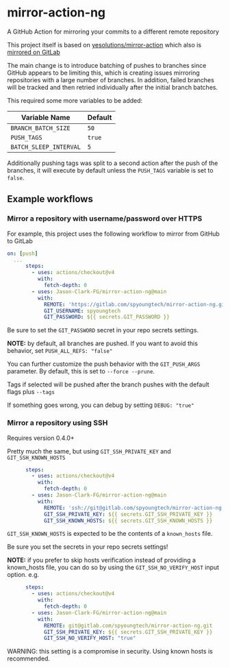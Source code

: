 # mirror-action-ng

A GitHub Action for mirroring your commits to a different remote repository

This project itself is based on [yesolutions/mirror-action](https://github.com/yesolutions/mirror-action) which also is [mirrored on GitLab](https://gitlab.com/yesolutions/mirror-action)

The main change is to introduce batching of pushes to branches since GitHub appears to be limiting this, which is creating issues mirroring repositories with a large number of branches. In addition, failed branches will be tracked and then retried individually after the initial branch batches.

This required some more variables to be added:

|  Variable Name         | Default |
|------------------------|---------|
| `BRANCH_BATCH_SIZE`    | `50`    |
| `PUSH_TAGS`            | `true`  |
| `BATCH_SLEEP_INTERVAL` | `5`     |

Additionally pushing tags was split to a second action after the push of the branches, it will execute by default unless the `PUSH_TAGS` variable is set to `false`.

## Example workflows

### Mirror a repository with username/password over HTTPS

For example, this project uses the following workflow to mirror from GitHub to GitLab

```yaml
on: [push]
  ...
      steps:
        - uses: actions/checkout@v4
          with:
            fetch-depth: 0
        - uses: Jason-Clark-FG/mirror-action-ng@main
          with:
            REMOTE: 'https://gitlab.com/spyoungtech/mirror-action-ng.git'
            GIT_USERNAME: spyoungtech
            GIT_PASSWORD: ${{ secrets.GIT_PASSWORD }}
```

Be sure to set the `GIT_PASSWORD` secret in your repo secrets settings.

**NOTE:** by default, all branches are pushed. If you want to avoid
this behavior, set `PUSH_ALL_REFS: "false"`

You can further customize the push behavior with the `GIT_PUSH_ARGS` parameter.
By default, this is set to `--force --prune`.

Tags if selected will be pushed after the branch pushes with the default flags plus `--tags`

If something goes wrong, you can debug by setting `DEBUG: "true"`

### Mirror a repository using SSH

Requires version 0.4.0+

Pretty much the same, but using `GIT_SSH_PRIVATE_KEY` and `GIT_SSH_KNOWN_HOSTS`

```yaml
      steps:
        - uses: actions/checkout@v4
          with:
            fetch-depth: 0
        - uses: Jason-Clark-FG/mirror-action-ng@main
          with:
            REMOTE: 'ssh://git@gitlab.com/spyoungtech/mirror-action-ng.git'
            GIT_SSH_PRIVATE_KEY: ${{ secrets.GIT_SSH_PRIVATE_KEY }}
            GIT_SSH_KNOWN_HOSTS: ${{ secrets.GIT_SSH_KNOWN_HOSTS }}

```

`GIT_SSH_KNOWN_HOSTS` is expected to be the contents of a `known_hosts` file.

Be sure you set the secrets in your repo secrets settings!

**NOTE:** if you prefer to skip hosts verification instead of providing a known_hosts file,
you can do so by using the `GIT_SSH_NO_VERIFY_HOST` input option. e.g.

```yaml
      steps:
        - uses: actions/checkout@v4
          with:
            fetch-depth: 0
        - uses: Jason-Clark-FG/mirror-action-ng@main
          with:
            REMOTE: git@gitlab.com/spyoungtech/mirror-action-ng.git
            GIT_SSH_PRIVATE_KEY: ${{ secrets.GIT_SSH_PRIVATE_KEY }}
            GIT_SSH_NO_VERIFY_HOST: "true"
```

WARNING: this setting is a compromise in security. Using known hosts is recommended.
